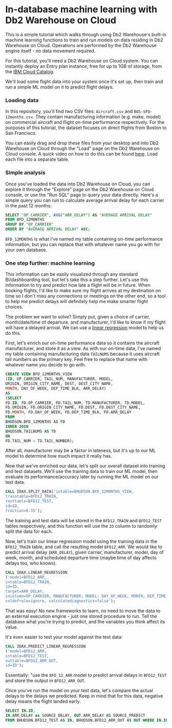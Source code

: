 # In-database machine learning with Db2 Warehouse on Cloud

This is a simple tutorial which walks through using Db2 Warehouse's built-in
machine learning functions to train and run models on data residing in Db2
Warehouse on Cloud.  Operations are performed by the Db2 Warehouse engine
itself - no data movement required.

For this tutorial, you'll need a Db2 Warehouse on Cloud system.  You can
instantly deploy an Entry plan instance, free for up to 1GB of storage, from the
[IBM Cloud Catalog](https://console.bluemix.net/catalog/services/db2-warehouse).

We'll load some flight data into your system once it's set up, then train and
run a simple ML model on it to predict flight delays.

### Loading data

In this repository, you'll find two CSV files: `Aircraft.csv` and
`BOS-SFO-12months.csv`.  They contain manufacturing information (e.g. make,
model) on commercial aircraft and flight on-time performance respectively.  For
the purposes of this tutorial, the dataset focuses on direct flights from Boston
to San Francisco.

You can easily drag and drop these files from your desktop and into Db2
Warehouse on Cloud through the "Load" page on the Db2 Warehouse on Cloud
console.  A quick video on how to do this can be found
[here](https://www.youtube.com/watch?v=AwiHZNaGkoA).  Load each file into
a separate table.

### Simple analysis

Once you've loaded the data into Db2 Warehouse on Cloud, you can explore it
through the "Explore" page on the Db2 Warehouse on Cloud console, or use the
"Run SQL" page to query your data directly.  Here's a simple query you can run
to calculate average arrival delay for each carrier in the past 12 months:

```sql
SELECT "OP_CARRIER", AVG("ARR_DELAY") AS "AVERAGE ARRIVAL DELAY"
FROM BFD_12MONTHS
GROUP BY "OP_CARRIER"
ORDER BY "AVERAGE ARRIVAL DELAY" ASC;
```

`BFD_12MONTHS` is what I've named my table containing on-time performance
information, but you can replace that with whatever name you go with for your
own database.

### One step further: machine learning

This information can be easily visualized through any standard BI/dashboarding
tool, but let's take this a step further.  Let's use this information to try and
predict how late a flight will be in future.  When booking flights, I'd like to
make sure my flight arrives at my destination on time so I don't miss any
connections or meetings on the other end, so a tool to help me predict delays
will definitely help me make smarter flight choices.

The problem we want to solve?  Simply put, given a choice of carrier, month/date/time
of departure, and manufacturer, I'd like to know if my flight will have a
delayed arrival.  We can use a [linear
regression](https://en.wikipedia.org/wiki/Linear_regression) model to help us do
this.

First, let's enrich our on-time performance data so it contains the aircraft
manufacturer, and store it as a view.  As with our on-time data, I've named my
table containing manufacturing data `TAILNUMS` because it uses aircraft tail
numbers as the primary key.  Feel free to replace that name with whatever name
you decide to go with.

```sql
CREATE VIEW BFD_12MONTHS_VIEW
(ID, OP_CARRIER, TAIL_NUM, MANUFACTURER, MODEL,
ORIGIN, ORIGIN_CITY_NAME, DEST, DEST_CITY_NAME,
MONTH, DAY_OF_WEEK, DEP_TIME_BLK, ARR_DELAY)
AS
(SELECT
FD.ID, FD.OP_CARRIER, FD.TAIL_NUM, TD.MANUFACTURER, TD.MODEL,
FD.ORIGIN, FD.ORIGIN_CITY_NAME, FD.DEST, FD.DEST_CITY_NAME,
FD.MONTH, FD.DAY_OF_WEEK, FD.DEP_TIME_BLK, FD.ARR_DELAY
FROM
BHUDSON.BFD_12MONTHS AS FD
INNER JOIN
BHUDSON.TAILNUMS AS TD
ON
FD.TAIL_NUM = TD.TAIL_NUMBER);
```

After all, manufacturer may be a factor in lateness, but it's up to our ML model
to determine how much impact it really has.

Now that we've enriched our data, let's split our overall dataset into training
and test datasets.  We'll use the training data to train our ML model, then
evaluate its performance/accuracy later by running the ML model on our test
data.

```sql
CALL IDAX.SPLIT_DATA('intable=BHUDSON.BFD_12MONTHS_VIEW,
traintable=BFD12_TRAIN,
testtable=BFD12_TEST,
id=ID,
fraction=0.35');
```

The training and test data will be stored in the `BFD12_TRAIN` and `BFD12_TEST`
tables respectively, and this function will use the `ID` column to randomly
split the data for each.

Now, let's train our linear regression model using the training data in the
`BFD12_TRAIN` table, and call the resulting model `BFD12_ARR`.  We would like to
predict arrival delay (`ARR_DELAY`), given carrier, manufacturer, model, day of
week, month, and scheduled departure time (maybe time of day affects delays
too, who knows).

```sql
CALL IDAX.LINEAR_REGRESSION
('model=BFD12_ARR,
intable=BFD12_TRAIN,
id=ID,
target=ARR_DELAY,
incolumn=OP_CARRIER; MANUFACTURER; MODEL; DAY_OF_WEEK; MONTH; DEP_TIME_BLK,
coldefrole=ignore, calculatediagnostics=false');
```

That was easy! No new frameworks to learn, no need to move the data to an
external execution engine - just one stored procedure to run.  Tell the database
what you're trying to predict, and the variables you think affect its value.

It's even easier to test your model against the test data:

```sql
CALL IDAX.PREDICT_LINEAR_REGRESSION
('model=BFD12_ARR,
intable=BFD12_TEST,
outtable=BFD12_ARR_OUT,
id=ID');
```

Essentially: "use the `BFD_12_ARR` model to predict arrival delays in
`BFD12_TEST` and store the output in `BFD12_ARR_OUT`.

Once you've run the model on your test data, let's compare the actual delays to
the delays we predicted.  Keep in mind that for this data, negative delay means
the flight landed early.

```sql
SELECT IN.ID,
IN.ARR_DELAY as SOURCE_DELAY, OUT.ARR_DELAY AS SOURCE_PREDICT
FROM BHUDSON.BFD12_TEST AS IN, BHUDSON.BFD12_ARR_OUT AS OUT WHERE IN.ID=OUT.ID;
```

